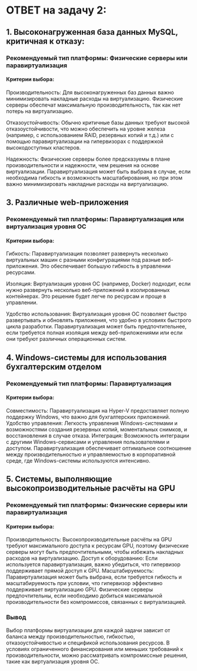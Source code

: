 # ОТВЕТ на задачу 2:
## 1. Высоконагруженная база данных MySQL, критичная к отказу:
   
### Рекомендуемый тип платформы: Физические серверы или паравиртуализация

#### Критерии выбора:
Производительность: Для высоконагруженных баз данных важно минимизировать накладные расходы на виртуализацию. Физические серверы обеспечат максимальную производительность, так как нет потерь на виртуализацию.

Отказоустойчивость: Обычно критичные базы данных требуют высокой отказоустойчивости, что можно обеспечить на уровне железа (например, с использованием RAID, резервных копий и т.д.) или с помощью паравиртуализации на гипервизорах с поддержкой высокодоступных кластеров.

Надежность: Физические серверы более предсказуемы в плане производительности и надежности, чем решения на основе виртуализации.
Паравиртуализация может быть выбрана в случае, если необходима гибкость и возможность масштабирования, но при этом важно минимизировать накладные расходы на виртуализацию.

## 3. Различные web-приложения
### Рекомендуемый тип платформы: Паравиртуализация или виртуализация уровня ОС
#### Критерии выбора:
Гибкость: Паравиртуализация позволяет развернуть несколько виртуальных машин с разными конфигурациями под разные веб-приложения. Это обеспечивает большую гибкость в управлении ресурсами.

Изоляция: Виртуализация уровня ОС (например, Docker) подходит, если нужно развернуть несколько веб-приложений в изолированных контейнерах. Это решение будет легче по ресурсам и проще в управлении.

Удобство использования: Виртуализация уровня ОС позволяет быстро развертывать и обновлять приложения, что удобно в условиях быстрого цикла разработки.
Паравиртуализация может быть предпочтительнее, если требуется полная изоляция между веб-приложениями или если они требуют различных операционных систем.
## 4. Windows-системы для использования бухгалтерским отделом
### Рекомендуемый тип платформы: Паравиртуализация
#### Критерии выбора:
Совместимость: Паравиртуализация на Hyper-V предоставляет полную поддержку Windows, что важно для бухгалтерских приложений.
Удобство управления: Легкость управления Windows-системами и возможностями создания резервных копий, моментальных снимков, и восстановления в случае отказа.
Интеграция: Возможность интеграции с другими Windows-сервисами и управления пользователями и доступом.
Паравиртуализация обеспечивает оптимальное соотношение между производительностью и управляемостью в корпоративной среде, где Windows-системы используются интенсивно.
## 5. Системы, выполняющие высокопроизводительные расчёты на GPU
### Рекомендуемый тип платформы: Физические серверы или паравиртуализация
#### Критерии выбора:
Производительность: Высокопроизводительные расчёты на GPU требуют максимального доступа к ресурсам GPU, поэтому физические серверы могут быть предпочтительными, чтобы избежать накладных расходов на виртуализацию.
Доступ к оборудованию: Если используется паравиртуализация, важно убедиться, что гипервизор поддерживает прямой доступ к GPU.
Масштабируемость: Паравиртуализация может быть выбрана, если требуется гибкость и масштабируемость при условии, что гипервизор эффективно поддерживает виртуализацию GPU.
Физические серверы предпочтительны, если необходимо добиться максимальной производительности без компромиссов, связанных с виртуализацией.
### Вывод
Выбор платформы виртуализации для каждой задачи зависит от баланса между производительностью, гибкостью, отказоустойчивостью и спецификой использования ресурсов. В условиях ограниченного финансирования или меньших требований к производительности, можно рассматривать компромиссные решения, такие как виртуализация уровня ОС.

